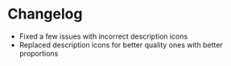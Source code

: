 # Changelog

- Fixed a few issues with incorrect description icons
- Replaced description icons for better quality ones with better proportions
